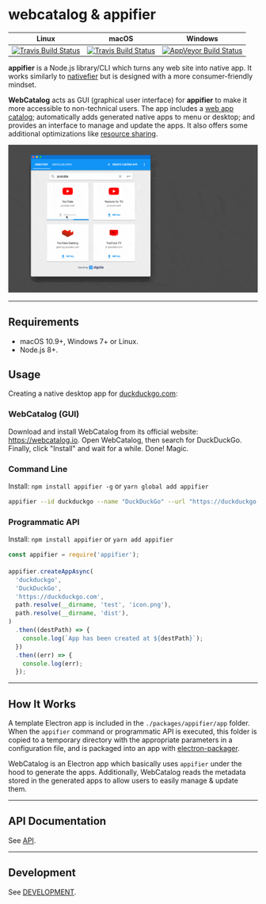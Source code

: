 # webcatalog & appifier

| Linux | macOS | Windows |
| ----- | ----- | ------- |
| [![Travis Build Status](https://travis-ci.org/webcatalog/webcatalog.svg?branch=master)](https://travis-ci.org/webcatalog/webcatalog) | [![Travis Build Status](https://travis-ci.org/webcatalog/webcatalog.svg?branch=master)](https://travis-ci.org/webcatalog/webcatalog) | [![AppVeyor Build Status](https://ci.appveyor.com/api/projects/status/github/webcatalog/webcatalog?branch=master&svg=true)](https://ci.appveyor.com/project/webcatalog/webcatalog/branch/master) |

**appifier** is a Node.js library/CLI which turns any web site into native app. It works similarly to [nativefier](https://github.com/jiahaog/Nativefier) but is designed with a more consumer-friendly mindset.

**WebCatalog** acts as GUI (graphical user interface) for **appifier** to make it more accessible to non-technical users. The app includes a [web app catalog](https://github.com/webcatalog/webcatalog-apps); automatically adds generated native apps to menu or desktop; and provides an interface to manage and update the apps. It also offers some additional optimizations like [resource sharing](https://github.com/webcatalog/webcatalog/issues/171).

![WebCatalog for macOS](/build-resources/demo.gif)

---

## Requirements
- macOS 10.9+, Windows 7+ or Linux.
- Node.js 8+.

## Usage
Creating a native desktop app for [duckduckgo.com](https://duckduckgo.com):

### WebCatalog (GUI)
Download and install WebCatalog from its official website: https://webcatalog.io. Open WebCatalog, then search for DuckDuckGo. Finally, click "Install" and wait for a while. Done! Magic.

### Command Line
Install: `npm install appifier -g` or `yarn global add appifier`

```bash
appifier --id duckduckgo --name "DuckDuckGo" --url "https://duckduckgo.com" --icon ./icon.png
```

### Programmatic API
Install: `npm install appifier` or `yarn add appifier`

```js
const appifier = require('appifier');

appifier.createAppAsync(
  'duckduckgo',
  'DuckDuckGo',
  'https://duckduckgo.com',
  path.resolve(__dirname, 'test', 'icon.png'),
  path.resolve(__dirname, 'dist'),
)
  .then((destPath) => {
    console.log(`App has been created at ${destPath}`);
  })
  .then((err) => {
    console.log(err);
  });
```

---

## How It Works
A template Electron app is included in the `./packages/appifier/app` folder. When the `appifier` command or programmatic API is executed, this folder is copied to a temporary directory with the appropriate parameters in a configuration file, and is packaged into an app with [electron-packager](https://github.com/electron-userland/electron-packager).

WebCatalog is an Electron app which basically uses `appifier` under the hood to generate the apps. Additionally, WebCatalog reads the metadata stored in the generated apps to allow users to easily manage & update them.

---

## API Documentation
See [API](API.md).

---

## Development
See [DEVELOPMENT](DEVELOPMENT.md).
